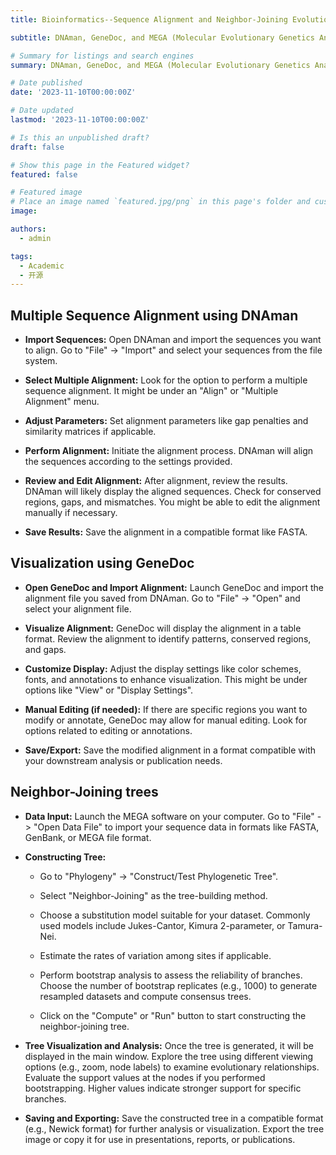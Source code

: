 ```yaml
---
title: Bioinformatics--Sequence Alignment and Neighbor-Joining Evolutionary Trees

subtitle: DNAman, GeneDoc, and MEGA (Molecular Evolutionary Genetics Analysis) are commonly used bioinformatics software tools. DNAman directly performs multiple sequence alignments, while GeneDoc helps visualize and refine existing alignments, and then uses MEGA to create Neighbor-Joining evolutionary trees.

# Summary for listings and search engines
summary: DNAman, GeneDoc, and MEGA (Molecular Evolutionary Genetics Analysis) are commonly used bioinformatics software tools. DNAman directly performs multiple sequence alignments, while GeneDoc helps visualize and refine existing alignments, and then uses MEGA to create Neighbor-Joining evolutionary trees.

# Date published
date: '2023-11-10T00:00:00Z'

# Date updated
lastmod: '2023-11-10T00:00:00Z'

# Is this an unpublished draft?
draft: false

# Show this page in the Featured widget?
featured: false

# Featured image
# Place an image named `featured.jpg/png` in this page's folder and customize its options here.
image:

authors:
  - admin

tags:
  - Academic
  - 开源
---
```

## Multiple Sequence Alignment using DNAman

- **Import Sequences:** Open DNAman and import the sequences you want to align. Go to "File" -> "Import" and select your sequences from the file system.
  
- **Select Multiple Alignment:** Look for the option to perform a multiple sequence alignment. It might be under an "Align" or "Multiple Alignment" menu.

- **Adjust Parameters:** Set alignment parameters like gap penalties and similarity matrices if applicable.

- **Perform Alignment:** Initiate the alignment process. DNAman will align the sequences according to the settings provided.

- **Review and Edit Alignment:** After alignment, review the results. DNAman will likely display the aligned sequences. Check for conserved regions, gaps, and mismatches. You might be able to edit the alignment manually if necessary.
  
- **Save Results:** Save the alignment in a compatible format like FASTA.
  
## Visualization using GeneDoc

- **Open GeneDoc and Import Alignment:** Launch GeneDoc and import the alignment file you saved from DNAman. Go to "File" -> "Open" and select your alignment file.
  
- **Visualize Alignment:** GeneDoc will display the alignment in a table format. Review the alignment to identify patterns, conserved regions, and gaps.

- **Customize Display:** Adjust the display settings like color schemes, fonts, and annotations to enhance visualization. This might be under options like "View" or "Display Settings".

- **Manual Editing (if needed):** If there are specific regions you want to modify or annotate, GeneDoc may allow for manual editing. Look for options related to editing or annotations.

 - **Save/Export:** Save the modified alignment in a format compatible with your downstream analysis or publication needs.

## Neighbor-Joining trees

- **Data Input:** Launch the MEGA software on your computer. Go to "File" -> "Open Data File" to import your sequence data in formats like FASTA, GenBank, or MEGA file format.
  
- **Constructing Tree:**
  
   * Go to "Phylogeny" -> "Construct/Test Phylogenetic Tree".
     
   * Select "Neighbor-Joining" as the tree-building method.
     
   * Choose a substitution model suitable for your dataset. Commonly used models include Jukes-Cantor, Kimura 2-parameter, or Tamura-Nei.
     
   * Estimate the rates of variation among sites if applicable.
   
   * Perform bootstrap analysis to assess the reliability of branches. Choose the number of bootstrap replicates (e.g., 1000) to generate resampled datasets and compute consensus trees.
   
   * Click on the "Compute" or "Run" button to start constructing the neighbor-joining tree.

- **Tree Visualization and Analysis:** Once the tree is generated, it will be displayed in the main window. Explore the tree using different viewing options (e.g., zoom, node labels) to examine evolutionary relationships. Evaluate the support values at the nodes if you performed bootstrapping. Higher values indicate stronger support for specific branches.

- **Saving and Exporting:** Save the constructed tree in a compatible format (e.g., Newick format) for further analysis or visualization. Export the tree image or copy it for use in presentations, reports, or publications.
 

